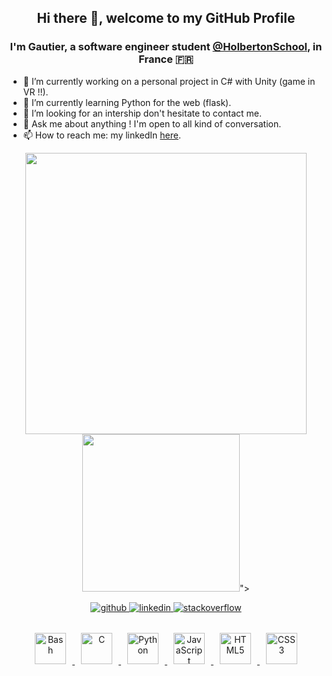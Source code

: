 <!--
**gchuinard/gchuinard** is a ✨ _special_ ✨ repository because its `README.md` (this file) appears on your GitHub profile.

Here are some ideas to get you started:


-->

## **<div align="center">Hi there 👋, welcome to my GitHub Profile</div>**  
  

### <div align="center">I'm Gautier, a software engineer student [@HolbertonSchool](https://github.com/holbertonschool), in France 🇫🇷</div>  
  
 - 🔭 I’m currently working on a personal project in C# with Unity (game in VR !!).
- 🌱 I’m currently learning Python for the web (flask).
- 👯 I’m looking for an intership don't hesitate to contact me.
- 💬 Ask me about anything ! I'm open to all kind of conversation.
- 📫 How to reach me: my linkedIn <a href="https://linkedin.com/in/gchuinard" >here</a>.

<p align="center">

  <img width="450" min-height="200" src="https://github-readme-stats.vercel.app/api?username=gchuinard&show_icons=true&bg_color=0C1117&title_color=58A6FF&text_color=C9D1D9&icon_color=58A6FF&include_all_commits=true&count_private=true&hide=prs,issues">
  <img width="252" min-height="200" src="https://github-readme-stats.vercel.app/api/top-langs/?username=gchuinard&hide=php,css,javascript,html&show_icons=true&bg_color=0C1117&title_color=58A6FF&text_color=C9D1D9&icon_color=58A6FF&layout=compact&langs_count=8">">
  
</p>

<div align="center">
  <a href="https://github.com/gchuinard" target="_blank">
    <img src=https://img.shields.io/badge/github-%2324292e.svg?&style=for-the-badge&logo=github&logoColor=white alt=github style="margin-bottom: 5px;" />
  </a>
  <a href="https://linkedin.com/in/gchuinard" target="_blank">
    <img src=https://img.shields.io/badge/linkedin-%231E77B5.svg?&style=for-the-badge&logo=linkedin&logoColor=white alt=linkedin style="margin-bottom: 5px;" />
  </a>
  <a href="https://stackoverflow.com/users/12429335/gautier-chuinard?tab=profile" target="_blank">
    <img src=https://img.shields.io/badge/stackoverflow-%23F28032.svg?&style=for-the-badge&logo=stackoverflow&logoColor=white alt=stackoverflow style="margin-bottom: 5px;" />
  </a>
</div>

<br />

<div align="center">  
  <a title="Bash" href="https://en.wikipedia.org/wiki/Bash_(Unix_shell)" />
    <img style="margin: 10px" src="https://icon-library.com/images/bash-icon/bash-icon-24.jpg" alt="Bash" height="50" />
  </a>
  <a title="C" href="https://en.wikipedia.org/wiki/C_%28programming_language%29" />
    <img style="margin: 10px" src="https://profilinator.rishav.dev/skills-assets/c-original.svg" alt="C" height="50" />  
  </a>
  <a title="Python" href="https://www.python.org/" />
    <img style="margin: 10px" src="https://upload.wikimedia.org/wikipedia/commons/c/c3/Python-logo-notext.svg" alt="Python" height="50" />  
  </a>
  <a title="JavaScript" href="https://www.javascript.com/" />
    <img style="margin: 10px" src="https://profilinator.rishav.dev/skills-assets/javascript-original.svg" alt="JavaScript" height="50" />  
  </a>
  <a title="HTML5" href="https://developer.mozilla.org/en-US/docs/Web/Guide/HTML/HTML5" />
    <img style="margin: 10px" src="https://image.flaticon.com/icons/png/512/1216/1216733.png" alt="HTML5" height="50" />  
  </a>
  <a title="CSS3" href="https://developer.mozilla.org/en-US/docs/Web/CSS" />
    <img style="margin: 10px" src="https://www.logolynx.com/images/logolynx/0d/0d35ef6c8d4fdaf0590228404dc6448b.png" alt="CSS3" height="50" />
  </a>

 
 

</div>
